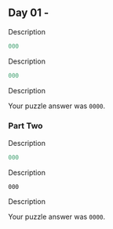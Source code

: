 ## Day 01 -  

Description

``` ruby
000
```

Description

``` ruby
000
```

Description

Your puzzle answer was  `0000`.

###  Part Two 

Description

``` ruby
000
```

Description

```
000
```

Description

Your puzzle answer was  `0000`.